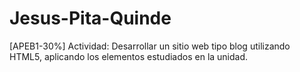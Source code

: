# Jesus-Pita-Quinde
[APEB1-30%] Actividad: Desarrollar un sitio web tipo blog utilizando HTML5, aplicando los elementos estudiados en la unidad.
